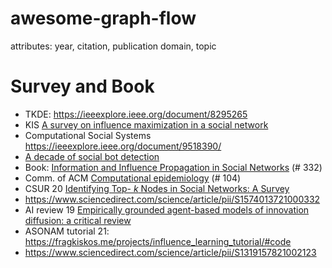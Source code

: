 # awesome-graph-flow

<div data-theme-toc="true"> </div>

attributes: year, citation, publication domain, topic 

# Survey and Book
- TKDE: https://ieeexplore.ieee.org/document/8295265
- KIS [A survey on influence maximization in a social network](https://link.springer.com/article/10.1007/s10115-020-01461-4 )
-  Computational Social Systems https://ieeexplore.ieee.org/document/9518390/
-  [A decade of social bot detection](https://dl.acm.org/doi/10.1145/3409116 )
- Book: [Information and Influence Propagation in Social Networks](https://www.morganclaypool.com/doi/suppl/10.2200/S00527ED1V01Y201308DTM037/suppl_file/Chen_Ch1.pdf) (# 332)
- Comm. of ACM [Computational epidemiology](https://dl.acm.org/doi/fullHtml/10.1145/2483852.2483871) (# 104)
- CSUR 20 [Identifying Top- *k* Nodes in Social Networks: A Survey](https://dl.acm.org/doi/abs/10.1145/3301286)
- https://www.sciencedirect.com/science/article/pii/S1574013721000332
- AI review 19 [Empirically grounded agent-based models of innovation diffusion: a critical review](https://idp.springer.com/authorize/casa?redirect_uri=https://link.springer.com/article/10.1007/s10462-017-9577-z&casa_token=exoJ7EUKtvEAAAAA:P0ilaCu01jQHwmIbky-ixp7m2o3_hOKeMozdgvNSwxuYECuL216HcOm7Ygt3oU74qo7Sas4IO8t3nh0ZKw)
- ASONAM tutorial 21: https://fragkiskos.me/projects/influence_learning_tutorial/#code
- https://www.sciencedirect.com/science/article/pii/S1319157821002123

